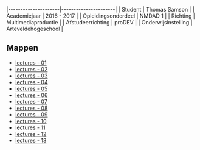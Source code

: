 |---------------------|----------------------|
| Student             | Thomas Samson        |
| Academiejaar        | 2016 - 2017          |
| Opleidingsonderdeel | NMDAD 1              |
| Richting            | Multimediaproductie  |
| Afstudeerrichting   | proDEV               |
| Onderwijsinstelling | Arteveldehogeschool  |

Mappen
------

- [lectures - 01](/lectures/01/)
- [lectures - 02](/lectures/02/)
- [lectures - 03](/lectures/03/)
- [lectures - 04](/lectures/04/)
- [lectures - 05](/lectures/05/)
- [lectures - 06](/lectures/06/)
- [lectures - 07](/lectures/07/)
- [lectures - 08](/lectures/08/)
- [lectures - 09](/lectures/09/)
- [lectures - 10](/lectures/10/)
- [lectures - 11](/lectures/11/)
- [lectures - 12](/lectures/12/)
- [lectures - 13](/lectures/13/)